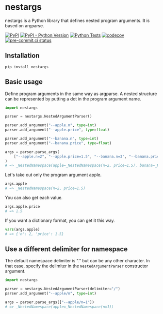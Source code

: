 # nestargs

nestargs is a Python library that defines nested program arguments. It is based on argparse.

[![PyPI](https://img.shields.io/pypi/v/nestargs)](https://pypi.org/project/nestargs/)
[![PyPI - Python Version](https://img.shields.io/pypi/pyversions/nestargs)](https://pypi.org/project/nestargs/)
[![Python Tests](https://github.com/speg03/nestargs/actions/workflows/python-tests.yml/badge.svg)](https://github.com/speg03/nestargs/actions/workflows/python-tests.yml)
[![codecov](https://codecov.io/gh/speg03/nestargs/graph/badge.svg?token=mOzO3kbpDl)](https://codecov.io/gh/speg03/nestargs)
[![pre-commit.ci status](https://results.pre-commit.ci/badge/github/speg03/nestargs/main.svg)](https://results.pre-commit.ci/latest/github/speg03/nestargs/main)

## Installation

```
pip install nestargs
```

## Basic usage

Define program arguments in the same way as argparse. A nested structure can be represented by putting a dot in the program argument name.

```python
import nestargs

parser = nestargs.NestedArgumentParser()

parser.add_argument("--apple.n", type=int)
parser.add_argument("--apple.price", type=float)

parser.add_argument("--banana.n", type=int)
parser.add_argument("--banana.price", type=float)

args = parser.parse_args(
    ["--apple.n=2", "--apple.price=1.5", "--banana.n=3", "--banana.price=3.5"]
)
# => _NestedNamespace(apple=_NestedNamespace(n=2, price=1.5), banana=_NestedNamespace(n=3, price=3.5))
```

Let's take out only the program argument apple.

```python
args.apple
# => _NestedNamespace(n=2, price=1.5)
```

You can also get each value.

```python
args.apple.price
# => 1.5
```

If you want a dictionary format, you can get it this way.

```python
vars(args.apple)
# => {'n': 2, 'price': 1.5}
```

## Use a different delimiter for namespace

The default namespace delimiter is "." but can be any other character. In that case, specify the delimiter in the `NestedArgumentParser` constructor argument.

```python
import nestargs

parser = nestargs.NestedArgumentParser(delimiter="/")
parser.add_argument("--apple/n", type=int)

args = parser.parse_args(["--apple/n=1"])
# => _NestedNamespace(apple=_NestedNamespace(n=1))
```
